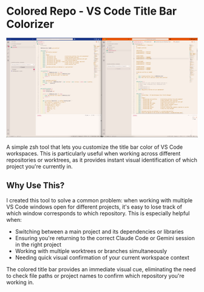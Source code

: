 # Colored Repo - VS Code Title Bar Colorizer

![Colored Repo Demo](readme-image.png)

A simple zsh tool that lets you customize the title bar color of VS Code workspaces. This is particularly useful when working across different repositories or worktrees, as it provides instant visual identification of which project you're currently in.

## Why Use This?

I created this tool to solve a common problem: when working with multiple VS Code windows open for different projects, it's easy to lose track of which window corresponds to which repository. This is especially helpful when:

- Switching between a main project and its dependencies or libraries
- Ensuring you're returning to the correct Claude Code or Gemini session in the right project
- Working with multiple worktrees or branches simultaneously
- Needing quick visual confirmation of your current workspace context

The colored title bar provides an immediate visual cue, eliminating the need to check file paths or project names to confirm which repository you're working in.